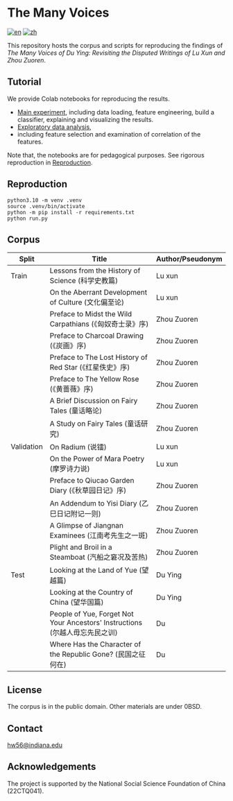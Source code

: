 # The Many Voices

[![en](https://img.shields.io/badge/lang-en-green.svg)](https://codeberg.org/haining/the_many_voices/src/branch/main/README.md)
[![zh](https://img.shields.io/badge/lang-zh-green.svg)](https://codeberg.org/haining/the_many_voices/src/branch/main/README.zh.md)

This repository hosts the corpus and scripts for reproducing the findings of *The Many Voices of Du Ying: Revisiting 
the Disputed Writings of Lu Xun and Zhou Zuoren*.

## Tutorial

We provide Colab notebooks for reproducing the results.
- [Main experiment](https://colab.research.google.com/drive/1gYdugVvy_4R2IU3J1oASK5BgV3EiB9Gb?usp=sharing), including 
data loading, feature engineering, build a classifier, explaining and visualizing the
results.
- [Exploratory data analysis](https://colab.research.google.com/drive/1ryNXKcRrnvPEs61udXisuaHi2bEMbCWQ?usp=sharing), 
- including feature selection and examination of correlation of the features.

Note that, the notebooks are for pedagogical purposes. See rigorous reproduction in [Reproduction](#reproduction).

## Reproduction

```python3.10
python3.10 -m venv .venv
source .venv/bin/activate
python -m pip install -r requirements.txt
python run.py
```


## Corpus

| Split      | Title                                                                        | Author/Pseudonym |
|------------|------------------------------------------------------------------------------|------------------|
| Train      | Lessons from the History of Science (科学史教篇)                                  | Lu xun           |
|            | On the Aberrant Development of Culture (文化偏至论)                               | Lu xun           |
|            | Preface to Midst the Wild Carpathians (《匈奴奇士录》序)                             | Zhou Zuoren      |
|            | Preface to Charcoal Drawing (《炭画》序)                                          | Zhou Zuoren      |
|            | Preface to The Lost History of Red Star (《红星佚史》序)                            | Zhou Zuoren      |
|            | Preface to The Yellow Rose (《黄蔷薇》序)                                          | Zhou Zuoren      |
|            | A Brief Discussion on Fairy Tales (童话略论)                                     | Zhou Zuoren      |
|            | A Study on Fairy Tales (童话研究)                                                | Zhou Zuoren      |
| Validation | On Radium (说镭)                                                               | Lu xun           |
|            | On the Power of Mara Poetry (摩罗诗力说)                                          | Lu xun           |
|            | Preface to Qiucao Garden Diary (《秋草园日记》序)                                    | Zhou Zuoren      |
|            | An Addendum to Yisi Diary (乙巳日记附记一则)                                         | Zhou Zuoren      |
|            | A Glimpse of Jiangnan Examinees (江南考先生之一斑)                                   | Zhou Zuoren      |
|            | Plight and Broil in a Steamboat (汽船之窘况及苦热)                                   | Zhou Zuoren      |
| Test       | Looking at the Land of Yue (望越篇)                                             | Du Ying          |
|            | Looking at the Country of China (望华国篇)                                       | Du Ying          |
|            | People of Yue, Forget Not Your Ancestors' Instructions (尔越人毋忘先民之训)           | Du               |
|            | Where Has the Character of the Republic Gone? (民国之征何在)                       | Du               |


## License

The corpus is in the public domain. Other materials are under 0BSD.

[//]: # (## Citation)

[//]: # (TODO)

[//]: # ()
[//]: # (## Demo)

[//]: # (TODO)

## Contact

[hw56@indiana.edu](mailto:hw56@indiana.edu) 

## Acknowledgements

The project is supported by the National Social Science Foundation of China (22CTQ041).